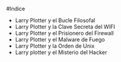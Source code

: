 #Indice

* Larry Plotter y el Bucle Filosofal
* Larry Plotter y la Clave Secreta del WIFI
* Larry Plotter y el Prisionero del Firewall
* Larry Plotter y el Malware de Fuego
* Larry Plotter y la Orden de Unix
* Larry plotter y el Misterio del Hacker
